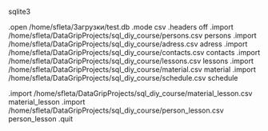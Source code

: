 sqlite3

.open /home/sfleta/Загрузки/test.db
.mode csv
.headers off
.import /home/sfleta/DataGripProjects/sql_diy_course/persons.csv persons
.import /home/sfleta/DataGripProjects/sql_diy_course/adress.csv adress
.import /home/sfleta/DataGripProjects/sql_diy_course/contacts.csv contacts
.import /home/sfleta/DataGripProjects/sql_diy_course/lessons.csv lessons
.import /home/sfleta/DataGripProjects/sql_diy_course/material.csv material
.import /home/sfleta/DataGripProjects/sql_diy_course/schedule.csv schedule

.import /home/sfleta/DataGripProjects/sql_diy_course/material_lesson.csv material_lesson
.import /home/sfleta/DataGripProjects/sql_diy_course/person_lesson.csv person_lesson
.quit
